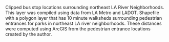 Clipped bus stop locations surrounding northeast LA River Neighborhoods. This layer was compiled using data from LA Metro and LADOT.
Shapefile with a polygon layer that has 10 minute walksheds surrounding pedestrian entrances for parks in northeast LA river neighborhoods. These distances were computed using ArcGIS from the pedestrian entrance locations created by the author.
